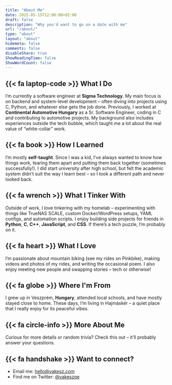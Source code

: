```yaml
---
title: "About Me"
date: 2025-05-15T12:00:00+02:00
draft: false
description: "Why you'd want to go on a date with me"
url: "/about/"
type: "about"
layout: "about"
hidemeta: false
comments: false
disableShare: true
ShowReadingTime: false
ShowWordCount: false
---
```


## {{< fa laptop-code >}} What I Do

I’m currently a software engineer at **Sigma Technology**. My main focus is on backend and system-level development – often diving into projects using C, Python, and whatever else gets the job done.
Previously, I worked at **Continental Automotive Hungary** as a Sr. Software Engineer, coding in C and contributing to automotive projects. My background also includes experiences outside the tech bubble, which taught me a lot about the real value of “white-collar” work.

## {{< fa book >}} How I Learned

I’m mostly **self-taught**. Since I was a kid, I’ve always wanted to know how things work, tearing them apart and putting them back together (sometimes successfully!). I did start university after high school, but felt the academic system didn’t suit the way I learn best – so I took a different path and never looked back.

## {{< fa wrench >}} What I Tinker With

Outside of work, I love tinkering with my homelab – experimenting with things like TrueNAS SCALE, custom Docker/WordPress setups, YAML configs, and automation scripts. I enjoy building side projects for friends in **Python**, **C**, **C++**, **JavaScript**, and **CSS**. If there’s a tech puzzle, I’m probably on it.

## {{< fa heart >}} What I Love

I’m passionate about mountain biking (see my rides on Pinkbike), making videos and photos of my rides, and writing the occasional poem.
I also enjoy meeting new people and swapping stories – tech or otherwise!

## {{< fa globe >}} Where I'm From

I grew up in Veszprém, **Hungary**, attended local schools, and have mostly stayed close to home. These days, I’m living in Hajmáskér – a quiet place that I really enjoy for its peaceful vibes.

## {{< fa circle-info >}} More About Me

Curious for more details or random trivia? Check this out – it’ll probably answer your questions.

## {{< fa handshake >}} Want to connect?

- Email me: <hello@vakesz.com>
- Find me on Twitter: [@vakeszqe](https://twitter.com/vakeszqe)
